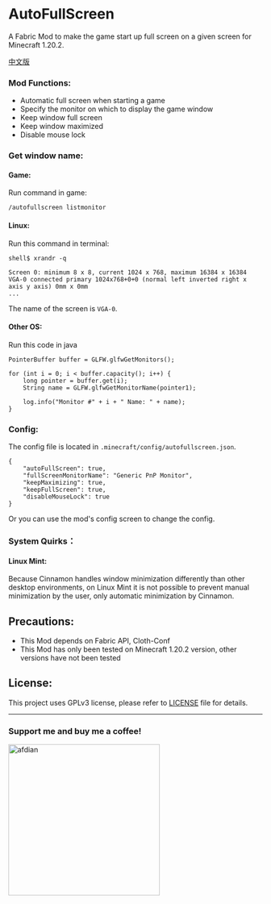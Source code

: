 # AutoFullScreen


A Fabric Mod to make the game start up full screen on a given screen for Minecraft 1.20.2.

[中文版](README_ZH.md)

### Mod Functions:

- Automatic full screen when starting a game
- Specify the monitor on which to display the game window
- Keep window full screen
- Keep window maximized
- Disable mouse lock

### Get window name:

#### Game:

Run command in game:

    /autofullscreen listmonitor

#### Linux:

Run this command in terminal:

    shell$ xrandr -q

    Screen 0: minimum 8 x 8, current 1024 x 768, maximum 16384 x 16384
    VGA-0 connected primary 1024x768+0+0 (normal left inverted right x axis y axis) 0mm x 0mm
    ...

The name of the screen is `VGA-0`.

#### Other OS:

Run this code in java

    PointerBuffer buffer = GLFW.glfwGetMonitors();

    for (int i = 0; i < buffer.capacity(); i++) {
        long pointer = buffer.get(i);
        String name = GLFW.glfwGetMonitorName(pointer1);
        
        log.info("Monitor #" + i + " Name: " + name);
    }

### Config:

The config file is located in `.minecraft/config/autofullscreen.json`.

    {
        "autoFullScreen": true,
        "fullScreenMonitorName": "Generic PnP Monitor",
        "keepMaximizing": true,
        "keepFullScreen": true,
        "disableMouseLock": true
    }

Or you can use the mod's config screen to change the config.

### System Quirks：

#### Linux Mint:

Because Cinnamon handles window minimization differently than other desktop environments, on Linux Mint it is not possible to prevent manual minimization by the user, only automatic minimization by Cinnamon.

## Precautions:
- This Mod depends on Fabric API, Cloth-Conf
- This Mod has only been tested on Minecraft 1.20.2 version, other versions have not been tested

## License:
This project uses GPLv3 license, please refer to [LICENSE](LICENSE) file for details.


---

### Support me and buy me a coffee!


<a href="https://afdian.net/a/lushangkan"><img src="https://s2.loli.net/2023/11/21/iAuWGhQz4gFpalV.jpg" alt="afdian" width="300"/></a>

